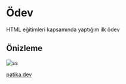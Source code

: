 # Ödev
HTML eğitimleri kapsamında yaptığım ilk ödev

## Önizleme 
![ss](https://user-images.githubusercontent.com/99471853/189530565-f2360d99-5118-4452-a0e9-1c0596f59a33.png)


[patika.dev](https://www.patika.dev/tr)
